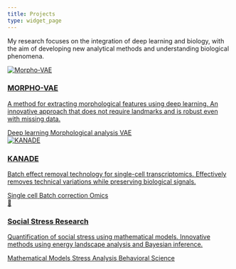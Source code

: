 ```yaml
---
title: Projects
type: widget_page
---
```


<div id="projects"></div>

My research focuses on the integration of deep learning and biology, with the aim of developing new analytical methods and understanding biological phenomena.

<div class="home-project-gallery">

<a href="/en/project/#morphovae-detail" class="home-project-item">
  <div class="home-project-image">
    <img src="/images/projects/morpho-vae.jpg" alt="Morpho-VAE">
  </div>
  <div class="home-project-content">
    <h3>MORPHO-VAE</h3>
    <p>A method for extracting morphological features using deep learning. An innovative approach that does not require landmarks and is robust even with missing data.</p>
    <div class="project-tags">
      <span class="tag">Deep learning</span>
      <span class="tag">Morphological analysis</span>
      <span class="tag">VAE</span>
    </div>
  </div>
</a>

<a href="/en/project/#kanade-detail" class="home-project-item">
  <div class="home-project-image">
    <img src="/images/projects/kanade.png" alt="KANADE">
  </div>
  <div class="home-project-content">
    <h3>KANADE</h3>
    <p>Batch effect removal technology for single-cell transcriptomics. Effectively removes technical variations while preserving biological signals.</p>
    <div class="project-tags">
      <span class="tag">Single cell</span>
      <span class="tag">Batch correction</span>
      <span class="tag">Omics</span>
    </div>
  </div>
</a>

<a href="/en/project/#stress-detail" class="home-project-item">
  <div class="home-project-image">
    <div class="placeholder-image">
      <div class="icon">🧠</div>
    </div>
  </div>
  <div class="home-project-content">
    <h3>Social Stress Research</h3>
    <p>Quantification of social stress using mathematical models. Innovative methods using energy landscape analysis and Bayesian inference.</p>
    <div class="project-tags">
      <span class="tag">Mathematical Models</span>
      <span class="tag">Stress Analysis</span>
      <span class="tag">Behavioral Science</span>
    </div>
  </div>
</a>

</div>